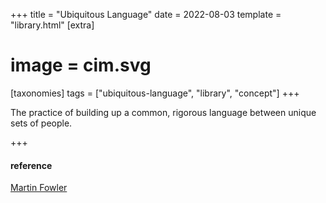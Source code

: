 +++
title = "Ubiquitous Language"
date = 2022-08-03
template = "library.html"
[extra]
#  image = cim.svg
[taxonomies]
   tags = ["ubiquitous-language", "library", "concept"]
+++

The practice of building up a common, rigorous language between unique sets of people.

+++
#### reference

[Martin Fowler](https://www.martinfowler.com/bliki/UbiquitousLanguage.html)